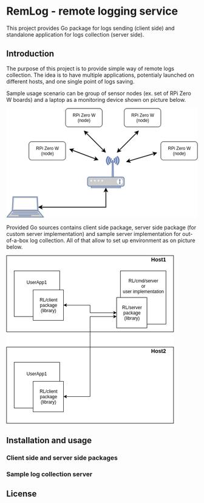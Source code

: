 # RemLog - remote logging service

This project provides Go package for logs sending (client side) and standalone application for logs collection (server side).

## Introduction

The purpose of this project is to provide simple way of remote logs collection. The idea is to have multiple applications, potentialy launched on different hosts, and one single point of logs saving.

Sample usage scenario can be group of sensor nodes (ex. set of RPi Zero W boards) and a laptop as a monitoring device shown on picture below.

![Diagram of RPi nodes, wireles router and laptop](./data/RemLog-network.png)

Provided Go sources contains client side package, server side package (for custom server implementation) and sample server implementation for out-of-a-box log collection. All of that allow to set up environment as on picture below.

![Diagram of package usage](./data/RemLog-usage.png)

## Installation and usage

### Client side and server side packages

### Sample log collection server

## License
